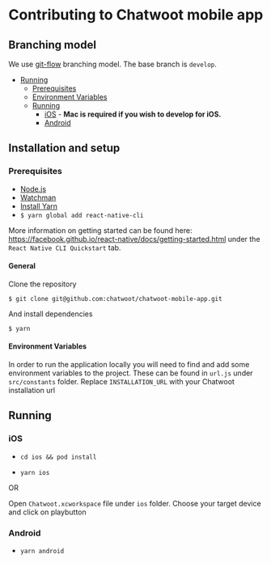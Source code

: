 # Contributing to Chatwoot mobile app

## Branching model

We use [git-flow](https://nvie.com/posts/a-successful-git-branching-model/) branching model. The base branch is `develop`.

- [Running](#running)
  - [Prerequisites](#prerequisites)
  - [Environment Variables](#environment-variables)
  - [Running](#running-1)
    - [iOS](#ios) - **Mac is required if you wish to develop for iOS.**
    - [Android](#android)

## Installation and setup

### Prerequisites

- [Node.js](https://nodejs.org/en/download/)
- [Watchman](https://facebook.github.io/watchman/docs/install.html)
- [Install Yarn](https://yarnpkg.com/en/docs/install)
- `$ yarn global add react-native-cli`

More information on getting started can be found here: https://facebook.github.io/react-native/docs/getting-started.html under the `React Native CLI Quickstart` tab.

#### General

Clone the repository

`$ git clone git@github.com:chatwoot/chatwoot-mobile-app.git`

And install dependencies

`$ yarn`

#### Environment Variables

In order to run the application locally you will need to find and add some environment variables to the project. These can be found in `url.js` under `src/constants` folder. Replace `INSTALLATION_URL` with your Chatwoot installation url

## Running

### iOS

- `cd ios && pod install`

- `yarn ios`

OR

Open `Chatwoot.xcworkspace` file under `ios` folder. Choose your target device and click on playbutton

### Android

- `yarn android`
